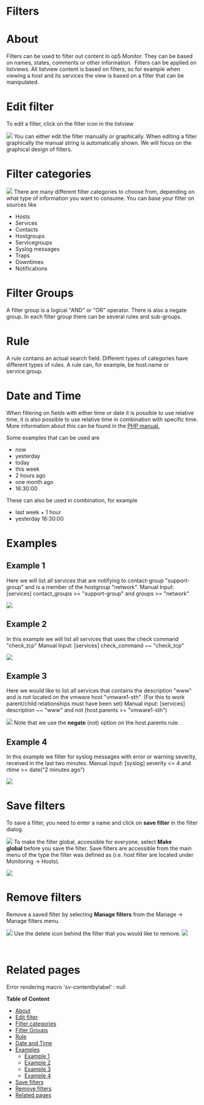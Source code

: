 # Filters

# About

Filters can be used to filter out content in op5 Monitor. They can be based on names, states, comments or other information. 
Filters can be applied on listviews. All listview content is based on filters, so for example when viewing a host and its services the view is based on a filter that can be manipulated.

# Edit filter

To edit a filter, click on the filter icon in the listview

![](attachments/16482332/18481371.png)
You can either edit the filter manually or graphically. When editing a filter graphically the manual string is automatically shown. We will focus on the graphical design of filters.

# Filter categories

![](attachments/16482332/18481372.png)
There are many different filter categories to choose from, depending on what type of information you want to consume.
You can base your filter on sources like

-   Hosts
-   Services 
-   Contacts
-   Hostgroups
-   Servicegroups 
-   Syslog messages
-   Traps
-   Downtimes
-   Notifications

# Filter Groups

A filter group is a logical "AND" or "OR" operator. There is also a negate group.
In each filter group there can be several rules and sub-groups.

# Rule

A rule contains an actual search field. Different types of categories have different types of rules. A rule can, for example, be host.name or service.group.

# Date and Time

When filtering on fields with either time or date it is possible to use relative time, it is also possible to use relative time in combination with specific time. More information about this can be found in the [PHP manual.](http://php.net/manual/en/datetime.formats.php)

Some examples that can be used are

-   now
-   yesterday
-   today
-   this week
-   2 hours ago
-   one month ago
-   16:30:00 

These can also be used in combination, for example

-   last week + 1 hour
-   yesterday 16:30:00

# Examples

## Example 1

Here we will list all services that are notifying to contact-group "support-group" and is a member of the hostgroup "network".
Manual Input: [services] contact\_groups \>= "support-group" and groups \>= "network"

![](attachments/16482332/18481373.png)

## Example 2

In this example we will list all services that uses the check command "check\_tcp"
Manual Input: [services] check\_command \~\~ "check\_tcp"

![](attachments/16482332/18481374.png)

## Example 3

Here we would like to list all services that contains the description "www" and is not located on the vmware host "vmware1-sth". (For this to work parent/child relationships must have been set)
Manual input: [services] description \~\~ "www" and not (host.parents \>= "vmware1-sth")

![](attachments/16482332/18481375.png)
Note that we use the **negate** (not) option on the host.parents rule.

## Example 4

In this example we filter for syslog messages with error or warning severity, received in the last two minutes.
Manual input: [syslog] severity \<= 4 and rtime \>= date("2 minutes ago")

![](attachments/16482332/18481376.png)

# Save filters

To save a filter, you need to enter a name and click on **save filter** in the filter dialog.

![](attachments/16482332/18481377.png)
To make the filter global, accessible for everyone, select **Make global** before you save the filter.
Save filters are accessible from the main menu of the type the filter was defined as (i.e. host filter are located under Monitoring -\> Hosts). 

![](attachments/16482332/18481378.png)

# Remove filters

Remove a saved filter by selecting **Manage filters** from the Manage -\> Manage filters menu.

![](attachments/16482332/18481379.png)
Use the delete icon behind the filter that you would like to remove.
![](attachments/16482332/18481385.png)

 

# Related pages

Error rendering macro 'sv-contentbylabel' : null

**Table of Content**

-   [About](#Filters-About)
-   [Edit filter](#Filters-Editfilter)
-   [Filter categories](#Filters-Filtercategories)
-   [Filter Groups](#Filters-FilterGroups)
-   [Rule](#Filters-Rule)
-   [Date and Time](#Filters-DateandTime)
-   [Examples](#Filters-Examples)
    -   [Example 1](#Filters-Example1)
    -   [Example 2](#Filters-Example2)
    -   [Example 3](#Filters-Example3)
    -   [Example 4](#Filters-Example4)
-   [Save filters](#Filters-Savefilters)
-   [Remove filters](#Filters-Removefilters)
-   [Related pages](#Filters-Relatedpages)

